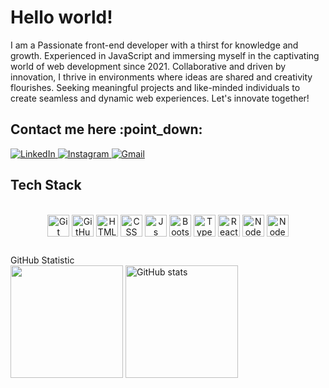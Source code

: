 <h1>Hello world!</h1>
<p> I am a Passionate front-end developer with a thirst for knowledge and growth. Experienced in JavaScript and immersing myself in the captivating world of web development since 2021. Collaborative and driven by innovation, I thrive in environments where ideas are shared and creativity flourishes. Seeking meaningful projects and like-minded individuals to create seamless and dynamic web experiences. Let's innovate together!</p>

<h2>Contact me here :point_down:</h2>
<a  href="https://www.linkedin.com/in/antonielzeferino/" target="_blank"> 
  <img alt="LinkedIn" src="https://img.shields.io/badge/linkedin-%230077B5.svg?style=for-the-badge&logo=linkedin&logoColor=white"/>
</a>
<a href="https://instagram.com/antonielzm/" target="_blank"> 
  <img alt="Instagram" src="https://img.shields.io/badge/Instagram-%23E4405F.svg?style=for-the-badge&logo=Instagram&logoColor=white"/>
</a>
<a href="mailto:antonielzeferino0@gmail.com" target="_blank">
  <img alt="Gmail" src="https://img.shields.io/badge/Gmail-3f3A7D?style=for-the-badge&logo=gmail&logoColor=white"/>
</a>

<div >
  <h2>Tech Stack</h2>
  <div align="center"><br>
  <img align="center" height="35" alt="Git" src="https://img.shields.io/badge/GIT-E44C30?style=for-the-badge&logo=git&logoColor=white">
  <img align="center" height="35" alt="GitHub" src="https://img.shields.io/badge/GitHub-100000?style=for-the-badge&logo=github&logoColor=white">
  <img align="center" height="35" alt="HTML" src="https://img.shields.io/badge/HTML5-E34F26?style=for-the-badge&logo=html5&logoColor=white">
  <img align="center" height="35" alt="CSS" src="https://img.shields.io/badge/CSS3-1572B6?style=for-the-badge&logo=css3&logoColor=white">
  <img align="center" height="35" alt="Js" src="https://img.shields.io/badge/JavaScript-323330?style=for-the-badge&logo=javascript&logoColor=F7DF1E">
  <img align="center" height="35" alt="Bootstrap" src="https://img.shields.io/badge/Bootstrap-563D7C?style=for-the-badge&logo=bootstrap&logoColor=white">
  <img align="center" height="35" alt="Typescript" src="https://img.shields.io/badge/TypeScript-007ACC?style=for-the-badge&logo=typescript&logoColor=white">
  <img align="center" height="35" alt="React" src="https://img.shields.io/badge/React-20223A?style=for-the-badge&logo=react&logoColor=61DAFB">
  <img align="center" height="35" alt="NodeJs" src="https://img.shields.io/badge/node.js-6DA55F?style=for-the-badge&logo=node.js&logoColor=white">
  <img align="center" height="35" alt="NodeJs" src="https://img.shields.io/badge/Next-black?style=for-the-badge&logo=next.js&logoColor=white">
 </div>
</div>
<h2></h2>GitHub Statistic</h2>
<div display="flex">
  <img height="180em" src="https://github-readme-stats.vercel.app/api/top-langs/?username=antonielzeferino&layout=compact&langs_count=7&theme=dracula"/>
  <img height="180em" alt="GitHub stats" src="https://github-readme-stats.vercel.app/api?username=antonielzeferino&show_icons=true&theme=dracula&hide=prs"/>
</div>
